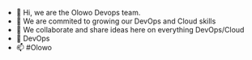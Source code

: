 - 👋 Hi, we are the Olowo Devops team.
- 👀 We are commited to growing our DevOps and Cloud skills
- 🌱 We collaborate and share ideas here on everything DevOps/Cloud
- 💞️ DevOps
- 📫 #Olowo

<!---
olowo-devops/olowo-devops is a ✨ special ✨ repository because its `README.md` (this file) appears on your GitHub profile.
You can click the Preview link to take a look at your changes.
--->
